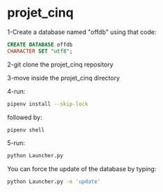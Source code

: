 # projet_cinq
1-Create a database named "offdb" using that code:  
```SQL
CREATE DATABASE offdb
CHARACTER SET "utf8";
```
2-git clone the projet_cinq repository

3-move inside the projet_cinq directory

4-run:  
```Bash
pipenv install --skip-lock 
```
  followed by: 
  ```Bash
  pipenv shell
  ```


5-run: 
```Bash
python Launcher.py
```
You can force the update of the database by typing: 
```Bash
python Launcher.py -e 'update'
```
